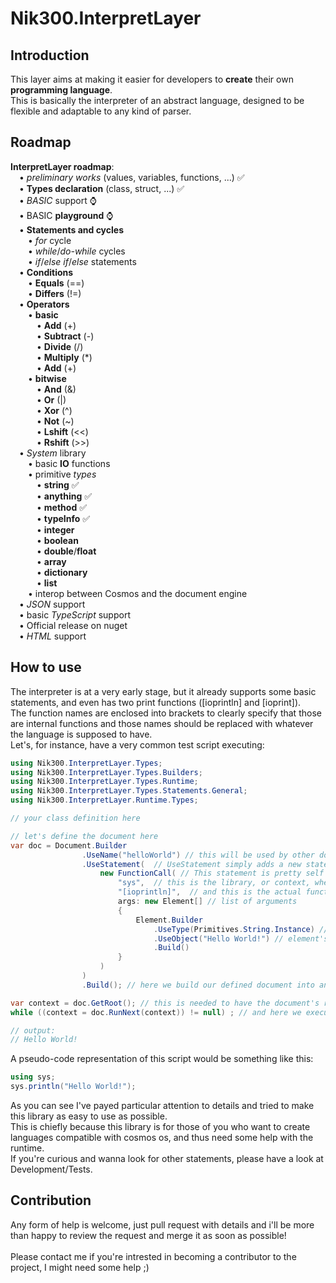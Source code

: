 # Nik300.InterpretLayer
## Introduction
This layer aims at making it easier for developers to <b>create</b> their own <b>programming language</b>. <br/>
This is basically the interpreter of an abstract language, designed to be flexible and adaptable to any kind of parser.

## Roadmap
<b>InterpretLayer roadmap</b>:<br/>
&emsp;• <i>preliminary works</i> (values, variables, functions, ...) ✅<br/>
&emsp;• <b>Types declaration</b> (class, struct, ...) ✅<br/>
&emsp;• <i>BASIC</i> support ⌚<br/>
&emsp;• BASIC <b>playground</b> ⌚<br/>
&emsp;• <b>Statements and cycles</b><br/>
&emsp;&emsp;• <i>for</i> cycle<br/>
&emsp;&emsp;• <i>while</i>/<i>do-while</i> cycles<br/>
&emsp;&emsp;• <i>if</i>/<i>else if</i>/<i>else</i> statements<br/>
&emsp;• <b>Conditions</b><br/>
&emsp;&emsp;• <b>Equals</b> (==)<br/>
&emsp;&emsp;• <b>Differs</b> (!=)<br/>
&emsp;• <b>Operators</b><br/>
&emsp;&emsp;• <b>basic</b><br/>
&emsp;&emsp;&emsp;• <b>Add</b> (+)<br/>
&emsp;&emsp;&emsp;• <b>Subtract</b> (-)<br/>
&emsp;&emsp;&emsp;• <b>Divide</b> (/)<br/>
&emsp;&emsp;&emsp;• <b>Multiply</b> (*)<br/>
&emsp;&emsp;&emsp;• <b>Add</b> (+)<br/>
&emsp;&emsp;• <b>bitwise</b><br/>
&emsp;&emsp;&emsp;• <b>And</b> (&)<br/>
&emsp;&emsp;&emsp;• <b>Or</b> (|)<br/>
&emsp;&emsp;&emsp;• <b>Xor</b> (^)<br/>
&emsp;&emsp;&emsp;• <b>Not</b> (~)<br/>
&emsp;&emsp;&emsp;• <b>Lshift</b> (<<)<br/>
&emsp;&emsp;&emsp;• <b>Rshift</b> (>>)<br/>
&emsp;• <i>System</i> library <br/>
&emsp;&emsp;• basic <b>IO</b> functions<br/>
&emsp;&emsp;• primitive <i>types</i><br/>
&emsp;&emsp;&emsp;• <b>string</b> ✅<br/>
&emsp;&emsp;&emsp;• <b>anything</b> ✅<br/>
&emsp;&emsp;&emsp;• <b>method</b> ✅<br/>
&emsp;&emsp;&emsp;• <b>typeInfo</b> ✅<br/>
&emsp;&emsp;&emsp;• <b>integer</b><br/>
&emsp;&emsp;&emsp;• <b>boolean</b><br/>
&emsp;&emsp;&emsp;• <b>double</b>/<b>float</b><br/>
&emsp;&emsp;&emsp;• <b>array</b><br/>
&emsp;&emsp;&emsp;• <b>dictionary</b><br/>
&emsp;&emsp;&emsp;• <b>list</b><br/>
&emsp;&emsp;• interop between Cosmos and the document engine<br/>
&emsp;• <i>JSON</i> support<br/>
&emsp;• basic <i>TypeScript</i> support<br/>
&emsp;• Official release on nuget<br/>
&emsp;• <i>HTML</i> support<br/>

## How to use
The interpreter is at a very early stage, but it already supports some basic statements, and even has two print functions ([ioprintln] and [ioprint]).<br/>
The function names are enclosed into brackets to clearly specify that those are internal functions and those names should be replaced with whatever the language is supposed to have.<br/>
Let's, for instance, have a very common test script executing:
```C#
using Nik300.InterpretLayer.Types;
using Nik300.InterpretLayer.Types.Builders;
using Nik300.InterpretLayer.Types.Runtime;
using Nik300.InterpretLayer.Types.Statements.General;
using Nik300.InterpretLayer.Runtime.Types;

// your class definition here

// let's define the document here
var doc = Document.Builder
                .UseName("helloWorld") // this will be used by other documents to reference to exported types
                .UseStatement(  // UseStatement simply adds a new statement to the current document
                    new FunctionCall( // This statement is pretty self explainatory, it's used to call a function
                        "sys",  // this is the library, or context, where to look for the function
                        "[ioprintln]",  // and this is the actual function name
                        args: new Element[] // list of arguments
                        {
                            Element.Builder
                                .UseType(Primitives.String.Instance) // type of the element
                                .UseObject("Hello World!") // element's object
                                .Build()
                        }
                    )
                )
                .Build(); // here we build our defined document into an actual document

var context = doc.GetRoot(); // this is needed to have the document's root to execute
while ((context = doc.RunNext(context)) != null) ; // and here we execute the document until no other statement is left

// output:
// Hello World!
```
A pseudo-code representation of this script would be something like this:
```C#
using sys;
sys.println("Hello World!");
```
As you can see I've payed particular attention to details and tried to make this library as easy to use as possible.<br/>
This is chiefly because this library is for those of you who want to create languages compatible with cosmos os, and thus need some help with the runtime.<br/>
If you're curious and wanna look for other statements, please have a look at Development/Tests.

## Contribution
Any form of help is welcome, just pull request with details and i'll be more than happy to review the request and merge it as soon as possible! <br/><br/>
Please contact me if you're intrested in becoming a contributor to the project, I might need some help ;)
